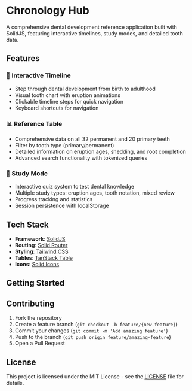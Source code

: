 # Chronology Hub

A comprehensive dental development reference application built with SolidJS, featuring interactive timelines, study modes, and detailed tooth data.

## Features

### 🦷 Interactive Timeline
- Step through dental development from birth to adulthood
- Visual tooth chart with eruption animations
- Clickable timeline steps for quick navigation
- Keyboard shortcuts for navigation

### 📊 Reference Table
- Comprehensive data on all 32 permanent and 20 primary teeth
- Filter by tooth type (primary/permanent)
- Detailed information on eruption ages, shedding, and root completion
- Advanced search functionality with tokenized queries

### 🎯 Study Mode
- Interactive quiz system to test dental knowledge
- Multiple study types: eruption ages, tooth notation, mixed review
- Progress tracking and statistics
- Session persistence with localStorage

## Tech Stack
- **Framework**: [SolidJS](https://solidjs.com) 
- **Routing**: [Solid Router](https://github.com/solidjs/solid-router)
- **Styling**: [Tailwind CSS](https://tailwindcss.com)
- **Tables**: [TanStack Table](https://tanstack.com/table)
- **Icons**: [Solid Icons](https://solid-icons.vercel.app)

## Getting Started



## Contributing

1. Fork the repository
2. Create a feature branch (`git checkout -b feature/{new-feature}`)
3. Commit your changes (`git commit -m 'Add amazing feature'`)
4. Push to the branch (`git push origin feature/amazing-feature`)
5. Open a Pull Request

## License

This project is licensed under the MIT License - see the [LICENSE](LICENSE) file for details.
